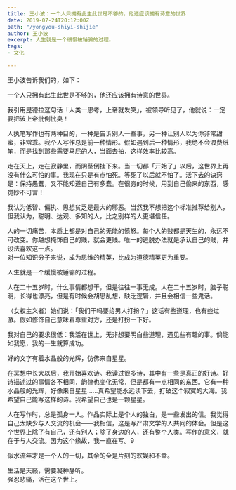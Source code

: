 ```yaml
---
title: 王小波：一个人只拥有此生此世是不够的，他还应该拥有诗意的世界
date: 2019-07-24T20:12:00Z
path: "/yongyou-shiyi-shijie"
author: 王小波
excerpt: 人生就是一个缓慢被锤骟的过程。
tags:
- 文化

---
```

王小波告诉我们的，如下：

一个人只拥有此生此世是不够的，他还应该拥有诗意的世界。

我引用昆德拉这句话「人类一思考，上帝就发笑」，被领导听见了，他就说：一定要把该上帝批倒批臭！

人执笔写作也有两种目的，一种是告诉别人一些事，另一种让别人以为你非常甜蜜，非常乖。我个人写作总是前一种情形。假如遇到后一种情形，我绝不会浪费纸笔，而是找到那些需要马屁的人，当面去拍，这样效率比较高。

走在天上，走在寂静里，而阴茎倒挂下来。当一切都「开始了」以后，这世界上再没有什么可怕的事。我现在只是有点怕死。等死了以后就不怕了。活下去的诀窍是：保持愚蠢，又不能知道自己有多蠢。在很穷的时候，用到自己偷来的东西，感觉妙不可言！

我认为低智、偏执、思想贫乏是最大的邪恶。当然我不想把这个标准推荐给别人，但我认为，聪明、达观、多知的人，比之别样的人更堪信任。

人的一切痛苦，本质上都是对自己的无能的愤怒。每个人的贱都是天生的，永远不可改变。你越想掩饰自己的贱，就会更贱。唯一的逃脱办法就是承认自己的贱，并设法喜欢这一点。   
对一位知识分子来说，成为思维的精英，比成为道德精英更为重要。

  
人生就是一个缓慢被锤骟的过程。

人在二十五岁时，什么事情都想干，但是往往一事无成。人在二十五岁时，脑子聪明，长得也漂亮，但是有时候会胡思乱想，缺乏逻辑，并且会相信一些鬼话。

（女权主义者）她们说：「我们干吗要给男人打扮？」这话有些道理，也有些过激。假如修饰自己意味着尊重对方，还是打扮一下好。

我对自己的要求很低：我活在世上，无非想要明白些道理，遇见些有趣的事。倘能如我愿，我的一生就算成功。

好的文字有着水晶般的光辉，仿佛来自星星。

在冥想中长大以后，我开始喜欢诗。我读过很多诗，其中有一些是真正的好诗。好诗描述过的事情各不相同，韵律也变化无常，但是都有一点相同的东西。它有一种水晶般的光辉，好像来自星星……真希望能永远读下去，打破这个寂寞的大海。我希望自己能写这样的诗。我希望自己也是一颗星星。

人在写作时，总是孤身一人。作品实际上是个人的独白，是一些发出的信。我觉得自己太缺少与人交流的机会——我相信，这是写严肃文学的人共同的体会。但是这个世界上除了有自己，还有别人；除了身边的人，还有整个人类。写作的意义，就在于与人交流。因为这个缘故，我一直在写。9

似水流年才是一个人的一切，其余的全是片刻的欢娱和不幸。

生活是天籁，需要凝神静听。   
强忍悲痛，活在这个世上。